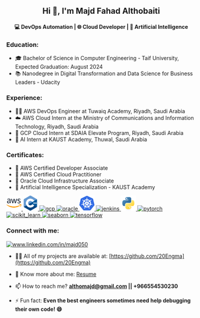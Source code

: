 <h2 align="center">Hi 👋, I'm Majd Fahad Althobaiti</h2>
<h4 align="center">💻 DevOps Automation | 🌐 Cloud Developer | 🤖 Artificial Intelligence </h4>

<h3 align="left">Education:</h3>
<ul>
  <li>🎓 Bachelor of Science in Computer Engineering - Taif University, Expected Graduation: August 2024</li>
  <li>📚 Nanodegree in Digital Transformation and Data Science for Business Leaders - Udacity</li>
</ul>

<h3 align="left">Experience:</h3>
<ul>
  <li>👨‍💻 AWS DevOps Engineer at Tuwaiq Academy, Riyadh, Saudi Arabia</li>
  <li>☁️ AWS Cloud Intern at the Ministry of Communications and Information Technology, Riyadh, Saudi Arabia</li>
  <li>🚀 GCP Cloud Intern at SDAIA Elevate Program, Riyadh, Saudi Arabia</li>
  <li>🤖 AI Intern at KAUST Academy, Thuwal, Saudi Arabia</li>
</ul>

<h3 align="left">Certificates:</h3>
<ul>
  <li>📜 AWS Certified Developer Associate</li>
  <li>📜 AWS Certified Cloud Practitioner</li>
  <li>📜 Oracle Cloud Infrastructure Associate</li>
  <li>📜 Artificial Intelligence Specialization - KAUST Academy</li>
</ul>

 <tr>
    <td align="center"><a href="https://aws.amazon.com" target="_blank" rel="noreferrer"> <img src="https://raw.githubusercontent.com/devicons/devicon/master/icons/amazonwebservices/amazonwebservices-original-wordmark.svg" alt="aws" width="40" height="40"/> </a></td>
    <td align="center"><a href="https://www.w3schools.com/cpp/" target="_blank" rel="noreferrer"> <img src="https://raw.githubusercontent.com/devicons/devicon/master/icons/cplusplus/cplusplus-original.svg" alt="cplusplus" width="40" height="40"/> </a></td>
    <td align="center"><a href="https://cloud.google.com" target="_blank" rel="noreferrer"> <img src="https://www.vectorlogo.zone/logos/google_cloud/google_cloud-icon.svg" alt="gcp" width="40" height="40"/> </a></td>
    <td align="center"><a href="https://www.oracle.com" target="_blank" rel="noreferrer"> <img src="https://www.vectorlogo.zone/logos/oracle/oracle-icon.svg" alt="oracle" width="40" height="40"/> </a></td>
  </tr>
  <tr>
    <td align="center"><a href="https://kubernetes.io/" target="_blank" rel="noreferrer"> <img src="https://raw.githubusercontent.com/devicons/devicon/master/icons/kubernetes/kubernetes-plain.svg" alt="kubernetes" width="40" height="40"/> </a></td>
    <td align="center"><a href="https://www.jenkins.io/" target="_blank" rel="noreferrer"> <img src="https://www.vectorlogo.zone/logos/jenkins/jenkins-icon.svg" alt="jenkins" width="40" height="40"/> </a></td>
    <td align="center"><a href="https://www.python.org" target="_blank" rel="noreferrer"> <img src="https://raw.githubusercontent.com/devicons/devicon/master/icons/python/python-original.svg" alt="python" width="40" height="40"/> </a></td>
    <td align="center"><a href="https://pytorch.org/" target="_blank" rel="noreferrer"> <img src="https://www.vectorlogo.zone/logos/pytorch/pytorch-icon.svg" alt="pytorch" width="40" height="40"/> </a></td>
  </tr>
  <tr>
    <td align="center"><a href="https://scikit-learn.org/" target="_blank" rel="noreferrer"> <img src="https://upload.wikimedia.org/wikipedia/commons/0/05/Scikit_learn_logo_small.svg" alt="scikit_learn" width="40" height="40"/> </a></td>
    <td align="center"><a href="https://seaborn.pydata.org/" target="_blank" rel="noreferrer"> <img src="https://seaborn.pydata.org/_images/logo-mark-lightbg.svg" alt="seaborn" width="40" height="40"/> </a></td>
    <td align="center"><a href="https://www.tensorflow.org" target="_blank" rel="noreferrer"> <img src="https://www.vectorlogo.zone/logos/tensorflow/tensorflow-icon.svg" alt="tensorflow" width="40" height="40"/> </a></td>
  </tr>
</table>

<h3 align="left">Connect with me:</h3>
<p align="left">
<a href="https://linkedin.com/in/majd050" target="_blank"><img align="center" src="https://raw.githubusercontent.com/rahuldkjain/github-profile-readme-generator/master/src/images/icons/Social/linked-in-alt.svg" alt="www.linkedin.com/in/majd050" height="30" width="40" /></a>
</p>

- 👨‍💻 All of my projects are available at: [https://github.com/20Engma](https://github.com/20Engma)
- 📄 Know more about me: [Resume](https://shorturl.at/i05UE)
- 📫 How to reach me? **althomajd@gmail.com || +966554530230** 

- ⚡ Fun fact: **Even the best engineers sometimes need help debugging their own code! 😄**
